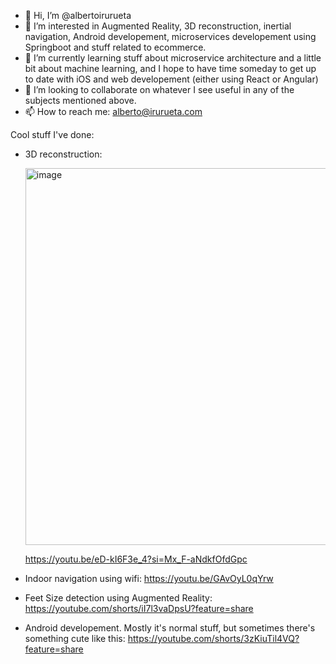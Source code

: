 - 👋 Hi, I’m @albertoirurueta
- 👀 I’m interested in Augmented Reality, 3D reconstruction, inertial navigation, Android developement, microservices developement using Springboot and stuff related to ecommerce.
- 🌱 I’m currently learning stuff about microservice architecture and a little bit about machine learning, and I hope to have time someday to get up to date with iOS and web developement (either using React or Angular)
- 💞️ I’m looking to collaborate on whatever I see useful in any of the subjects mentioned above.
- 📫 How to reach me: alberto@irurueta.com

Cool stuff I've done:
- 3D reconstruction:

  [<img width="796" height="603" alt="image" src="https://github.com/user-attachments/assets/1abaea80-5223-478b-a735-c28dc4e045ab" />](https://youtu.be/eD-kI6F3e_4?si=Mx_F-aNdkfOfdGpc)

  https://youtu.be/eD-kI6F3e_4?si=Mx_F-aNdkfOfdGpc

- Indoor navigation using wifi: https://youtu.be/GAvOyL0qYrw
- Feet Size detection using Augmented Reality: https://youtube.com/shorts/iI7l3vaDpsU?feature=share
- Android developement. Mostly it's normal stuff, but sometimes there's something cute like this: https://youtube.com/shorts/3zKiuTil4VQ?feature=share
<!---
albertoirurueta/albertoirurueta is a ✨ special ✨ repository because its `README.md` (this file) appears on your GitHub profile.
You can click the Preview link to take a look at your changes.
--->
